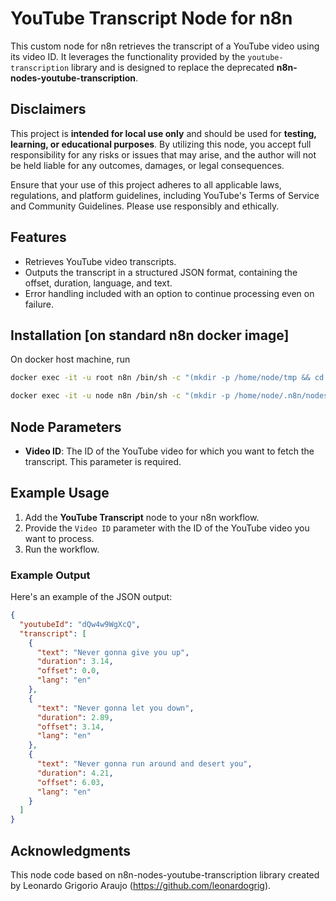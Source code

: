 # YouTube Transcript Node for n8n

This custom node for n8n retrieves the transcript of a YouTube video using its video ID. It leverages the functionality provided by the `youtube-transcription` library and is designed to replace the deprecated **n8n-nodes-youtube-transcription**.

## Disclaimers

This project is **intended for local use only** and should be used for **testing, learning, or educational purposes**. By utilizing this node, you accept full responsibility for any risks or issues that may arise, and the author will not be held liable for any outcomes, damages, or legal consequences.

Ensure that your use of this project adheres to all applicable laws, regulations, and platform guidelines, including YouTube's Terms of Service and Community Guidelines. Please use responsibly and ethically.

## Features
- Retrieves YouTube video transcripts.
- Outputs the transcript in a structured JSON format, containing the offset, duration, language, and text.
- Error handling included with an option to continue processing even on failure.

## Installation [on standard n8n docker image]

On docker host machine, run

````bash
docker exec -it -u root n8n /bin/sh -c "(mkdir -p /home/node/tmp && cd /home/node/tmp && git clone https://github.com/jazarja/n8n-nodes-yt-transcript.git && cd n8n-nodes-yt-transcript && pnpm i --prod=false && pnpm run build)"
````

````bash
docker exec -it -u node n8n /bin/sh -c "(mkdir -p /home/node/.n8n/nodes && cd /home/node/.n8n/nodes && pnpm i /home/node/tmp/n8n-nodes-yt-transcript)"
````

## Node Parameters
- **Video ID**: The ID of the YouTube video for which you want to fetch the transcript. This parameter is required.

## Example Usage

1. Add the **YouTube Transcript** node to your n8n workflow.
2. Provide the `Video ID` parameter with the ID of the YouTube video you want to process.
3. Run the workflow.

### Example Output
Here's an example of the JSON output:

```json
{
  "youtubeId": "dQw4w9WgXcQ",
  "transcript": [
    {
      "text": "Never gonna give you up",
      "duration": 3.14,
      "offset": 0.0,
      "lang": "en"
    },
    {
      "text": "Never gonna let you down",
      "duration": 2.89,
      "offset": 3.14,
      "lang": "en"
    },
    {
      "text": "Never gonna run around and desert you",
      "duration": 4.21,
      "offset": 6.03,
      "lang": "en"
    }
  ]
}
```

## Acknowledgments
This node code based on  n8n-nodes-youtube-transcription library created by Leonardo Grigorio Araujo (https://github.com/leonardogrig).

